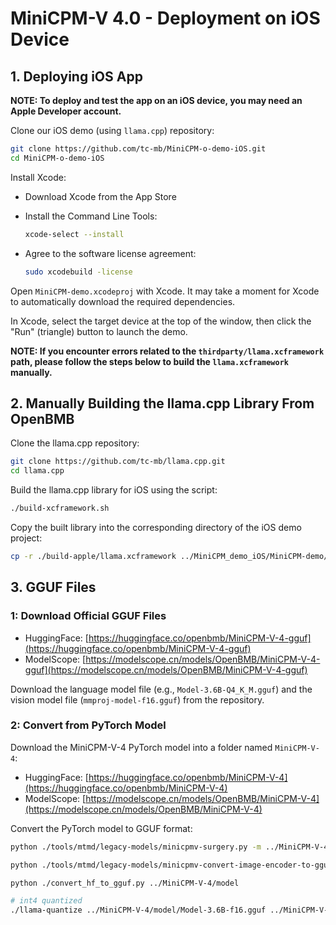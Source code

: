 # MiniCPM-V 4.0 - Deployment on iOS Device

## 1. Deploying iOS App

**NOTE: To deploy and test the app on an iOS device, you may need an Apple Developer account.**

Clone our iOS demo (using `llama.cpp`) repository:

```bash
git clone https://github.com/tc-mb/MiniCPM-o-demo-iOS.git
cd MiniCPM-o-demo-iOS
```

Install Xcode:

* Download Xcode from the App Store
* Install the Command Line Tools:

  ```bash
  xcode-select --install
  ```
* Agree to the software license agreement:

  ```bash
  sudo xcodebuild -license
  ```

Open `MiniCPM-demo.xcodeproj` with Xcode. It may take a moment for Xcode to automatically download the required dependencies.

In Xcode, select the target device at the top of the window, then click the "Run" (triangle) button to launch the demo.

**NOTE: If you encounter errors related to the `thirdparty/llama.xcframework` path, please follow the steps below to build the `llama.xcframework` manually.**

## 2. Manually Building the llama.cpp Library From OpenBMB

Clone the llama.cpp repository:

```bash
git clone https://github.com/tc-mb/llama.cpp.git
cd llama.cpp
```

Build the llama.cpp library for iOS using the script:

```bash
./build-xcframework.sh
```

Copy the built library into the corresponding directory of the iOS demo project:

```bash
cp -r ./build-apple/llama.xcframework ../MiniCPM_demo_iOS/MiniCPM-demo/thirdparty
```

## 3. GGUF Files

### 1: Download Official GGUF Files

* HuggingFace: [https://huggingface.co/openbmb/MiniCPM-V-4-gguf](https://huggingface.co/openbmb/MiniCPM-V-4-gguf)
* ModelScope: [https://modelscope.cn/models/OpenBMB/MiniCPM-V-4-gguf](https://modelscope.cn/models/OpenBMB/MiniCPM-V-4-gguf)

Download the language model file (e.g., `Model-3.6B-Q4_K_M.gguf`) and the vision model file (`mmproj-model-f16.gguf`) from the repository.

### 2: Convert from PyTorch Model

Download the MiniCPM-V-4 PyTorch model into a folder named `MiniCPM-V-4`:

* HuggingFace: [https://huggingface.co/openbmb/MiniCPM-V-4](https://huggingface.co/openbmb/MiniCPM-V-4)
* ModelScope: [https://modelscope.cn/models/OpenBMB/MiniCPM-V-4](https://modelscope.cn/models/OpenBMB/MiniCPM-V-4)

Convert the PyTorch model to GGUF format:

```bash
python ./tools/mtmd/legacy-models/minicpmv-surgery.py -m ../MiniCPM-V-4

python ./tools/mtmd/legacy-models/minicpmv-convert-image-encoder-to-gguf.py -m ../MiniCPM-V-4 --minicpmv-projector ../MiniCPM-V-4/minicpmv.projector --output-dir ../MiniCPM-V-4/ --minicpmv_version 5

python ./convert_hf_to_gguf.py ../MiniCPM-V-4/model

# int4 quantized
./llama-quantize ../MiniCPM-V-4/model/Model-3.6B-f16.gguf ../MiniCPM-V-4/model/Model-3.6B-Q4_K_M.gguf Q4_K_M
```

